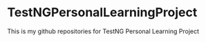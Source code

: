 # TestNGPersonalLearningProject
This is my github repositories for TestNG Personal Learning Project
